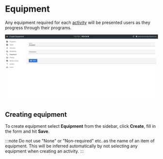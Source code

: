 # Equipment

Any equipment required for each [activity](./activities.md) will be presented
users as they progress through their programs.

![Create equipment](../static/img/create-equipment.png)

## Creating equipment

To create equipment select **Equipment** from the sidebar, click **Create**, fill
in the form and hit **Save**.

:::note
Do not use "None" or "Non-required" etc. as the name of an item of equipment.
This will be inferred automatically by not selecting any equipment when
creating an activity.
:::
